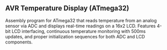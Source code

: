 ## AVR Temperature Display (ATmega32)
Assembly program for ATmega32 that reads temperature from an analog sensor via ADC and displays real-time readings on a 16x2 LCD. Features 4-bit LCD interfacing, continuous temperature monitoring with 500ms updates, and proper initialization sequences for both ADC and LCD components.
